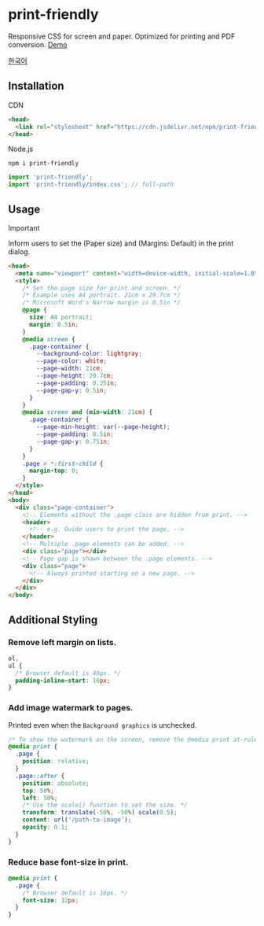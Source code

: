 # print-friendly

Responsive CSS for screen and paper. Optimized for printing and PDF conversion. [Demo]

[demo]: https://demo.hyunbin.page/print-friendly

[한국어](/docs/ko.md)

## Installation

CDN

```html
<head>
  <link rel="stylesheet" href="https://cdn.jsdelivr.net/npm/print-friendly@0.3/index.css" />
</head>
```

Node.js

```shell
npm i print-friendly
```

```js
import 'print-friendly';
import 'print-friendly/index.css'; // full-path
```

## Usage

> [!IMPORTANT]
> Inform users to set the (Paper size) and (Margins: Default) in the print dialog.

```html
<head>
  <meta name="viewport" content="width=device-width, initial-scale=1.0" />
  <style>
    /* Set the page size for print and screen. */
    /* Example uses A4 portrait. 21cm x 29.7cm */
    /* Microsoft Word's Narrow margin is 0.5in */
    @page {
      size: A4 portrait;
      margin: 0.5in;
    }
    @media screen {
      .page-container {
        --background-color: lightgray;
        --page-color: white;
        --page-width: 21cm;
        --page-height: 29.7cm;
        --page-padding: 0.25in;
        --page-gap-y: 0.5in;
      }
    }
    @media screen and (min-width: 21cm) {
      .page-container {
        --page-min-height: var(--page-height);
        --page-padding: 0.5in;
        --page-gap-y: 0.75in;
      }
    }
    .page > *:first-child {
      margin-top: 0;
    }
  </style>
</head>
<body>
  <div class="page-container">
    <!-- Elements without the .page class are hidden from print. -->
    <header>
      <!-- e.g. Guide users to print the page. -->
    </header>
    <!-- Multiple .page elements can be added. -->
    <div class="page"></div>
    <!-- Page gap is shown between the .page elements. -->
    <div class="page">
      <!-- Always printed starting on a new page. -->
    </div>
  </div>
</body>
```

## Additional Styling

### Remove left margin on lists.

```css
ol,
ul {
  /* Browser default is 40px. */
  padding-inline-start: 16px;
}
```

### Add image watermark to pages.

Printed even when the `Background graphics` is unchecked.

```css
/* To show the watermark on the screen, remove the @media print at-rule. */
@media print {
  .page {
    position: relative;
  }
  .page::after {
    position: absolute;
    top: 50%;
    left: 50%;
    /* Use the scale() function to set the size. */
    transform: translate(-50%, -50%) scale(0.5);
    content: url('/path-to-image');
    opacity: 0.1;
  }
}
```

### Reduce base font-size in print.

```css
@media print {
  .page {
    /* Browser default is 16px. */
    font-size: 12px;
  }
}
```

